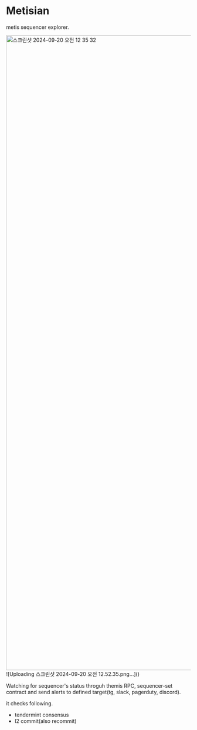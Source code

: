 # Metisian
metis sequencer explorer.

<img width="1728" alt="스크린샷 2024-09-20 오전 12 35 32" src="https://github.com/user-attachments/assets/7f5047f6-4278-4275-bf00-1d3a691448ce">
![Uploading 스크린샷 2024-09-20 오전 12.52.35.png…]()



Watching for sequencer's status throguh themis RPC, sequencer-set contract and send alerts to defined target(tg, slack, pagerduty, discord).

it checks following.
- tendermint consensus
- l2 commit(also recommit)
